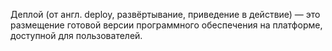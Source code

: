 Деплой (от англ. deploy, развёртывание, приведение в действие) — это размещение готовой версии программного обеспечения на платформе, доступной для пользователей.

